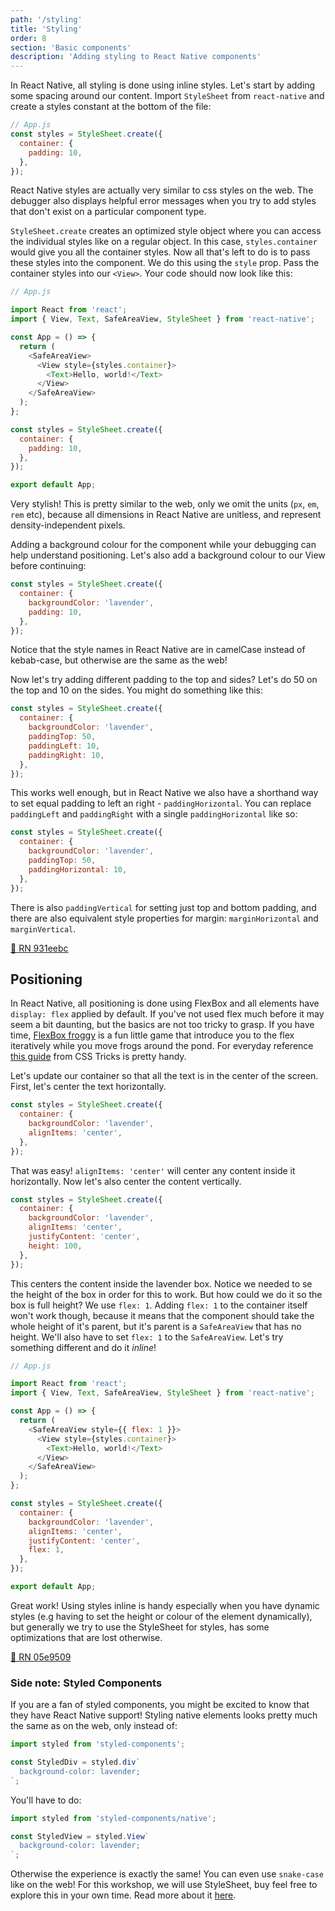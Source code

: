 ```yaml
---
path: '/styling'
title: 'Styling'
order: 8
section: 'Basic components'
description: 'Adding styling to React Native components'
---
```


In React Native, all styling is done using inline styles. Let's start by adding some spacing around our content. Import `StyleSheet` from `react-native` and create a styles constant at the bottom of the file:

```js
// App.js
const styles = StyleSheet.create({
  container: {
    padding: 10,
  },
});
```

React Native styles are actually very similar to css styles on the web. The debugger also displays helpful error messages when you try to add styles that don't exist on a particular component type.

`StyleSheet.create` creates an optimized style object where you can access the individual styles like on a regular object. In this case, `styles.container` would give you all the container styles. Now all that's left to do is to pass these styles into the component. We do this using the `style` prop. Pass the container styles into our `<View>`. Your code should now look like this:

```js
// App.js

import React from 'react';
import { View, Text, SafeAreaView, StyleSheet } from 'react-native';

const App = () => {
  return (
    <SafeAreaView>
      <View style={styles.container}>
        <Text>Hello, world!</Text>
      </View>
    </SafeAreaView>
  );
};

const styles = StyleSheet.create({
  container: {
    padding: 10,
  },
});

export default App;
```

Very stylish! This is pretty similar to the web, only we omit the units (`px`, `em`, `rem` etc), because all dimensions in React Native are unitless, and represent density-independent pixels.

Adding a background colour for the component while your debugging can help understand positioning. Let's also add a background colour to our View before continuing:

```js
const styles = StyleSheet.create({
  container: {
    backgroundColor: 'lavender',
    padding: 10,
  },
});
```

Notice that the style names in React Native are in camelCase instead of kebab-case, but otherwise are the same as the web!

Now let's try adding different padding to the top and sides? Let's do 50 on the top and 10 on the sides. You might do something like this:

```js
const styles = StyleSheet.create({
  container: {
    backgroundColor: 'lavender',
    paddingTop: 50,
    paddingLeft: 10,
    paddingRight: 10,
  },
});
```

This works well enough, but in React Native we also have a shorthand way to set equal padding to left an right - `paddingHorizontal`. You can replace `paddingLeft` and `paddingRight` with a single `paddingHorizontal` like so:

```js
const styles = StyleSheet.create({
  container: {
    backgroundColor: 'lavender',
    paddingTop: 50,
    paddingHorizontal: 10,
  },
});
```

There is also `paddingVertical` for setting just top and bottom padding, and there are also equivalent style properties for margin: `marginHorizontal` and `marginVertical`.

[🔗 RN 931eebc](https://github.com/kadikraman/AwesomeProjectRN/commit/931eebc6558c65a9c66c6fcb3bbe63386ec0204c)

## Positioning

In React Native, all positioning is done using FlexBox and all elements have `display: flex` applied by default. If you've not used flex much before it may seem a bit daunting, but the basics are not too tricky to grasp. If you have time, [FlexBox froggy](https://flexboxfroggy.com/) is a fun little game that introduce you to the flex iteratively while you move frogs around the pond. For everyday reference [this guide](https://css-tricks.com/snippets/css/a-guide-to-flexbox/) from CSS Tricks is pretty handy.

Let's update our container so that all the text is in the center of the screen. First, let's center the text horizontally.

```js
const styles = StyleSheet.create({
  container: {
    backgroundColor: 'lavender',
    alignItems: 'center',
  },
});
```

That was easy! `alignItems: 'center'` will center any content inside it horizontally. Now let's also center the content vertically.

```js
const styles = StyleSheet.create({
  container: {
    backgroundColor: 'lavender',
    alignItems: 'center',
    justifyContent: 'center',
    height: 100,
  },
});
```

This centers the content inside the lavender box. Notice we needed to se the height of the box in order for this to work. But how could we do it so the box is full height? We use `flex: 1`. Adding `flex: 1` to the container itself won't work though, because it means that the component should take the whole height of it's parent, but it's parent is a `SafeAreaView` that has no height. We'll also have to set `flex: 1` to the `SafeAreaView`. Let's try something different and do it _inline_!

```js
// App.js

import React from 'react';
import { View, Text, SafeAreaView, StyleSheet } from 'react-native';

const App = () => {
  return (
    <SafeAreaView style={{ flex: 1 }}>
      <View style={styles.container}>
        <Text>Hello, world!</Text>
      </View>
    </SafeAreaView>
  );
};

const styles = StyleSheet.create({
  container: {
    backgroundColor: 'lavender',
    alignItems: 'center',
    justifyContent: 'center',
    flex: 1,
  },
});

export default App;
```

Great work! Using styles inline is handy especially when you have dynamic styles (e.g having to set the height or colour of the element dynamically), but generally we try to use the StyleSheet for styles, has some optimizations that are lost otherwise.

[🔗 RN 05e9509](https://github.com/kadikraman/AwesomeProjectRN/commit/05e9509779347160320075a2cce630c7cbe00636)

### Side note: Styled Components

If you are a fan of styled components, you might be excited to know that they have React Native support! Styling native elements looks pretty much the same as on the web, only instead of:

```js
import styled from 'styled-components';

const StyledDiv = styled.div`
  background-color: lavender;
`;
```

You'll have to do:

```js
import styled from 'styled-components/native';

const StyledView = styled.View`
  background-color: lavender;
`;
```

Otherwise the experience is exactly the same! You can even use `snake-case` like on the web! For this workshop, we will use StyleSheet, buy feel free to explore this in your own time. Read more about it [here](https://styled-components.com/docs/basics#react-native).
